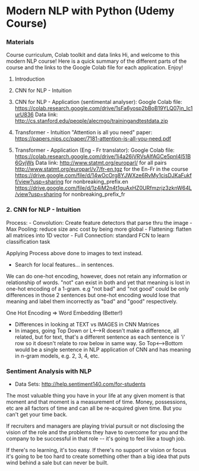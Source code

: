 # Modern NLP with Python (Udemy Course)

### Materials
Course curriculum, Colab toolkit and data links
Hi, and welcome to this modern NLP course! Here is a quick summary of the different parts of the course and the links to the Google Colab file for each application. Enjoy!

1. Introduction

2. CNN for NLP - Intuition

3. CNN for NLP - Application (sentimental analyser):
        Google Colab file: https://colab.research.google.com/drive/1sFa6yosp2bBoB19YLQ07jn_Ic1urU836
        Data link: http://cs.stanford.edu/people/alecmgo/trainingandtestdata.zip

4. Transformer - Intuition
        "Attention is all you need" paper: https://papers.nips.cc/paper/7181-attention-is-all-you-need.pdf

5. Transformer - Application (Eng - Fr translator):
        Google Colab file: https://colab.research.google.com/drive/1i4a26jVRVsAIfAGCe5pnl4l51B6GvjWs
        Data link: http://www.statmt.org/europarl/ for all pairs
    http://www.statmt.org/europarl/v7/fr-en.tgz for the En-Fr in the course
    https://drive.google.com/file/d/14wOcOrg8YJWXze6RvMy1cisDJKaFukff/view?usp=sharing for nonbreaking_prefix.en
    https://drive.google.com/file/d/1z4iM2n4t1guAxHZ0URfmzrjz3zknW64L/view?usp=sharing for nonbreaking_prefix_fr



### 2. CNN for NLP - Intuition
Process:
    - Convolution: Create feature detectors that parse thru the image
    - Max Pooling: reduce size anc cost by being more global
    - Flattening: flatten all matrices into 1D vector
    - Full Connection: standard FCN to learn classification task

Applying Process above done to images to text instead.
- Search for local features... in sentences.

We can do one-hot encoding, however, does not retain any information or relationship of words. "not" can exist in both and yet that meaning is lost in one-hot encoding of a 1-gram. e.g "not bad" and "not good" could be only differences in those 2 sentences but one-hot encoding would lose that meaning and label them incorrectly as "bad" and "good" respectively.

One Hot Encoding => Word Embedding (Better!)

- Differences in looking at TEXT vs IMAGES in CNN Matrices
- In images, going Top Down or L<-->R doesn't make a difference, all related, but for text, that's a different sentence as each sentence is 'i' row so it doesn't relate to row below in same way. So Top<-->Bottom would be a single sentence in NLP application of CNN and has meaning in n-gram models, e.g. 2, 3, 4, etc.

### Sentiment Analysis with NLP
- Data Sets: http://help.sentiment140.com/for-students


The most valuable thing you have in your life at any given moment is that moment and that moment is a measurement of time. Money, possessions, etc are all factors of time and can all be re-acquired given time. But you can't get your time back. 

If recruiters and managers are playing trivial pursuit or not disclosing the vision of the role and the problems they have to overcome for you and the company to be successful in that role -- it's going to feel like a tough job. 

If there's no learning, it's too easy. If there's no support or vision or focus it's going to be too hard to create something other than a big idea that puts wind behind a sale but can never be built.


